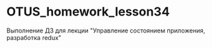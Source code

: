 # OTUS_homework_lesson34

Выполнение ДЗ для лекции "Управление состоянием приложения, разработка redux"
